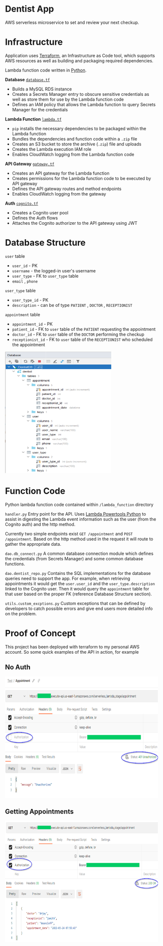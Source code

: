 # Dentist App

AWS serverless microservice to set and review your next checkup.

# Infrastructure
Application uses [Terraform](https://learn.hashicorp.com/tutorials/terraform/install-cli), an Infrastructure 
as Code tool, which supports AWS resources as well as building and packaging required dependencies.  

Lambda function code written in [Python](https://www.python.org/downloads/).

**Database** [`database.tf`](https://github.com/kmanoleff/dentist-app/blob/main/database.tf)
- Builds a MySQL RDS instance
- Creates a Secrets Manager entry to obscure sensitive credentials as well as store them for use by the Lambda 
function code
- Defines an IAM policy that allows the Lambda function to query Secrets Manager for the credentials

**Lambda Function** [`lambda.tf`](https://github.com/kmanoleff/dentist-app/blob/main/lambda.tf)
- `pip` installs the necessary dependencies to be packaged within the Lambda function
- Bundles the dependencies and function code within a `.zip` file
- Creates an S3 bucket to store the archive (`.zip`) file and uploads
- Creates the Lambda execution IAM role
- Enables CloudWatch logging from the Lambda function code

**API Gateway** [`gateway.tf`](https://github.com/kmanoleff/dentist-app/blob/main/gateway.tf)
- Creates an API gateway for the Lambda function
- Creates permissions for the Lambda function code to be executed by API gateway
- Defines the API gateway routes and method endpoints
- Enables CloudWatch logging from the gateway

**Auth** [`cognito.tf`](https://github.com/kmanoleff/dentist-app/blob/main/cognito.tf)
- Creates a Cognito user pool
- Defines the Auth flows
- Attaches the Cognito authorizer to the API gateway using JWT

# Database Structure
`user` table
- `user_id` - PK
- `username` - the logged-in user's username
- `user_type` - FK to `user_type` table
- `email` , `phone`

`user_type` table
- `user_type_id` - PK
- `description` - can be of type `PATIENT` , `DOCTOR` , `RECEPTIONIST`

`appointment` table
- `appointment_id` - PK
- `patient_id` - FK to `user` table of the `PATIENT` requesting the appointment
- `doctor_id` - FK to `user` table of the `DOCTOR` performing the checkup
- `receptionist_id` - FK to `user` table of the `RECEPTIONIST` who scheduled the appointment

<img src="/demo_files/db.PNG" width="350" height="400">

# Function Code
Python lambda function code contained within `/lambda_function` directory

`handler.py` 
Entry point for the API.  Uses [Lambda Powertools Python](https://awslabs.github.io/aws-lambda-powertools-python/latest/)
to assist in digesting the Lambda event information such as the user (from the Cognito auth) and the http method.

Currently two simple endpoints exist `GET /appointment` and `POST /appointment`.  Based on the http method used in the 
request it will route to gather the appropriate data.

`dao.db_connect.py`
A common database connection module which defines the credentials (from Secrets Manager) and some common database
functions.  

`dao.dentist_repo.py`
Contains the SQL implementations for the database queries need to support the app.  For example, when retrieving appointments
it would get the `user.user_id` and the `user_type.description` linked to the Cognito user.  Then it would query the `appointment`
table for that user based on the proper FK (reference Database Structure section).

`utils.custom_excptions.py`
Custom exceptions that can be defined by developers to catch possible errors and give end users more detailed info
on the problem.

# Proof of Concept
This project has been deployed with terraform to my personal AWS account.  So some quick examples of the API in action, for example 

## No Auth
<img src="/demo_files/noauth.png" width="550" height="400">


## Getting Appointments
<img src="/demo_files/success.png" width="550" height="400">

